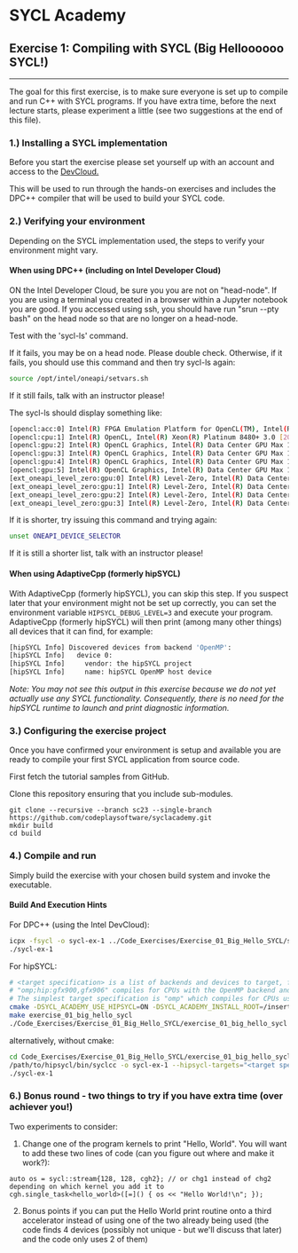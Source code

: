 # SYCL Academy

## Exercise 1: Compiling with SYCL (Big Helloooooo SYCL!)

---

The goal for this first exercise, is to make sure everyone is set up to compile and run C++ with SYCL programs.
If you have extra time, before the next lecture starts, please experiment a little (see two suggestions at the end of this file).

### 1.) Installing a SYCL implementation

Before you start the exercise please set yourself up with an account and access to the [DevCloud.](https://tinyurl.com/getdevcloud)

This will be used to run through the hands-on exercises and includes the DPC++ compiler that will be used 
to build your SYCL code.

### 2.) Verifying your environment

Depending on the SYCL implementation used, the steps to verify your environment might vary.

#### When using DPC++ (including on Intel Developer Cloud)

ON the Intel Developer Cloud, be sure you you are not on "head-node".  If you are using a terminal you created in a browser within a Jupyter notebook you are good.  If you accessed using ssh, you should have run "srun --pty bash" on the head node so that are no longer on a head-node.

Test with the 'sycl-ls' command.

If it fails, you may be on a head node. Please double check.
Otherwise, if it fails, you should use this command and then try sycl-ls again:
```sh
source /opt/intel/oneapi/setvars.sh
```
If it still fails, talk with an instructor please!

The sycl-ls should display something like:
```sh
[opencl:acc:0] Intel(R) FPGA Emulation Platform for OpenCL(TM), Intel(R) FPGA Emulation Device 1.2 [2023.16.7.0.21_160000]
[opencl:cpu:1] Intel(R) OpenCL, Intel(R) Xeon(R) Platinum 8480+ 3.0 [2023.16.7.0.21_160000]
[opencl:gpu:2] Intel(R) OpenCL Graphics, Intel(R) Data Center GPU Max 1100 3.0 [23.22.26516.29]
[opencl:gpu:3] Intel(R) OpenCL Graphics, Intel(R) Data Center GPU Max 1100 3.0 [23.22.26516.29]
[opencl:gpu:4] Intel(R) OpenCL Graphics, Intel(R) Data Center GPU Max 1100 3.0 [23.22.26516.29]
[opencl:gpu:5] Intel(R) OpenCL Graphics, Intel(R) Data Center GPU Max 1100 3.0 [23.22.26516.29]
[ext_oneapi_level_zero:gpu:0] Intel(R) Level-Zero, Intel(R) Data Center GPU Max 1100 1.3 [1.3.26516]
[ext_oneapi_level_zero:gpu:1] Intel(R) Level-Zero, Intel(R) Data Center GPU Max 1100 1.3 [1.3.26516]
[ext_oneapi_level_zero:gpu:2] Intel(R) Level-Zero, Intel(R) Data Center GPU Max 1100 1.3 [1.3.26516]
[ext_oneapi_level_zero:gpu:3] Intel(R) Level-Zero, Intel(R) Data Center GPU Max 1100 1.3 [1.3.26516]
```

If it is shorter, try issuing this command and trying again:
```sh
unset ONEAPI_DEVICE_SELECTOR
```

If it is still a shorter list, talk with an instructor please!

#### When using AdaptiveCpp (formerly hipSYCL)

With AdaptiveCpp (formerly hipSYCL), you can skip this step. If you suspect later that your environment might not be set up correctly, you can set the environment variable `HIPSYCL_DEBUG_LEVEL=3` and execute your program. AdaptiveCpp (formerly hipSYCL) will then print (among many other things) all devices that it can find, for example:
```sh
[hipSYCL Info] Discovered devices from backend 'OpenMP': 
[hipSYCL Info]   device 0: 
[hipSYCL Info]     vendor: the hipSYCL project
[hipSYCL Info]     name: hipSYCL OpenMP host device
```
*Note: You may not see this output in this exercise because we do not yet actually use any SYCL functionality. Consequently, there is no need for the hipSYCL runtime to launch and print diagnostic information.*

### 3.) Configuring the exercise project

Once you have confirmed your environment is setup and available you are ready to
compile your first SYCL application from source code.

First fetch the tutorial samples from GitHub.

Clone this repository ensuring that you include sub-modules.

```
git clone --recursive --branch sc23 --single-branch https://github.com/codeplaysoftware/syclacademy.git
mkdir build
cd build
```

### 4.) Compile and run

Simply build the exercise with your chosen build system and invoke the executable.


#### Build And Execution Hints

For DPC++ (using the Intel DevCloud):
```sh
icpx -fsycl -o sycl-ex-1 ../Code_Exercises/Exercise_01_Big_Hello_SYCL/source.cpp
./sycl-ex-1
```

For hipSYCL:
```sh
# <target specification> is a list of backends and devices to target, for example
# "omp;hip:gfx900,gfx906" compiles for CPUs with the OpenMP backend and for AMD Vega 10 (gfx900) and Vega 20 (gfx906) GPUs using the HIP backend.
# The simplest target specification is "omp" which compiles for CPUs using the OpenMP backend.
cmake -DSYCL_ACADEMY_USE_HIPSYCL=ON -DSYCL_ACADEMY_INSTALL_ROOT=/insert/path/to/hipsycl -DHIPSYCL_TARGETS="<target specification>" ..
make exercise_01_big_hello_sycl
./Code_Exercises/Exercise_01_Big_Hello_SYCL/exercise_01_big_hello_sycl

```
alternatively, without cmake:
```sh
cd Code_Exercises/Exercise_01_Big_Hello_SYCL/exercise_01_big_hello_sycl
/path/to/hipsycl/bin/syclcc -o sycl-ex-1 --hipsycl-targets="<target specification>" source.cpp
./sycl-ex-1
```


### 6.) Bonus round - two things to try if you have extra time (over achiever you!)

Two experiments to consider:

1. Change one of the program kernels to print "Hello, World". You will want to add these two lines of code (can you figure out where and make it work?):
```
auto os = sycl::stream{128, 128, cgh2}; // or chg1 instead of chg2 depending on which kernel you add it to
cgh.single_task<hello_world>([=]() { os << "Hello World!\n"; });
```

2. Bonus points if you can put the Hello World print routine onto a third accelerator instead of using one of the two already being used (the code finds 4 devices (possibly not unique - but we'll discuss that later) and the code only uses 2 of them)


